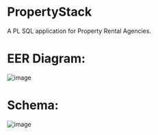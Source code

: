 # PropertyStack


A PL SQL application for Property Rental Agencies.

# EER Diagram:
![image](https://github.com/rish59p/PropertyStack/assets/63728926/e77b29a0-ce6c-4581-8fb3-14012aab3a6d "EER Workthrough")

# Schema:
![image](https://github.com/rish59p/PropertyStack/assets/63728926/a056fdef-0527-426c-90b9-69528040d8a5 "Relational Schema")
